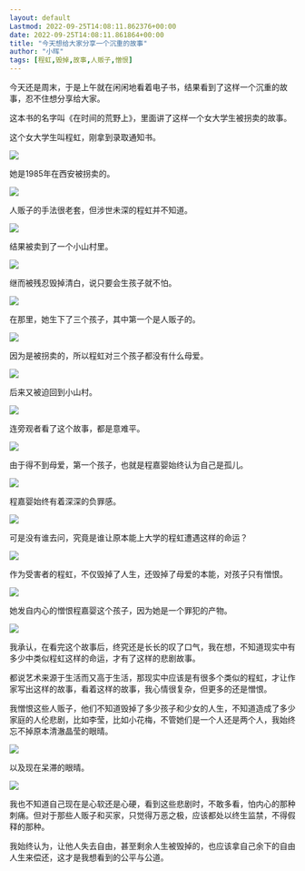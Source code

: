 ```yaml
---
layout: default
Lastmod: 2022-09-25T14:08:11.862376+00:00
date: 2022-09-25T14:08:11.861864+00:00
title: "今天想给大家分享一个沉重的故事"
author: "小晖"
tags: [程虹,毁掉,故事,人贩子,憎恨]
---
```


今天还是周末，于是上午就在闲闲地看着电子书，结果看到了这样一个沉重的故事，忍不住想分享给大家。  

这本书的名字叫《在时间的荒野上》，里面讲了这样一个女大学生被拐卖的故事。

这个女大学生叫程虹，刚拿到录取通知书。

![](https://images.weserv.nl/?url=https%3A//mmbiz.qpic.cn/mmbiz_png/U5F7rEJiaibwBOpvl6xnXrwib5beG7Hx7XvqQ0KeUXbXoYIicT7VmJbzLtDpIv5KGicxHavS2poRGibbXDqibqibfAEa9w/640%3Fwx_fmt%3Dpng)

她是1985年在西安被拐卖的。  

![](https://images.weserv.nl/?url=https%3A//mmbiz.qpic.cn/mmbiz_png/U5F7rEJiaibwBOpvl6xnXrwib5beG7Hx7XvOwLweJw2ibvmZXA4C51r6WLCicYGnIiaO3kxV2tyxic2cs9lWlSnuFKBbA/640%3Fwx_fmt%3Dpng)

人贩子的手法很老套，但涉世未深的程虹并不知道。

![](https://images.weserv.nl/?url=https%3A//mmbiz.qpic.cn/mmbiz_png/U5F7rEJiaibwBOpvl6xnXrwib5beG7Hx7XvyJFfbpY4ibSiaYviajhEIwJht4qz64DpzhB0vribg6BtoYhZWXJPQJu3Mg/640%3Fwx_fmt%3Dpng)

结果被卖到了一个小山村里。  

![](https://images.weserv.nl/?url=https%3A//mmbiz.qpic.cn/mmbiz_png/U5F7rEJiaibwBOpvl6xnXrwib5beG7Hx7Xv4cEkEcfNcnexWjKESrmTjzZC8mnfxztBqCdtcT5xgHFMhVPAmgTOYQ/640%3Fwx_fmt%3Dpng)

继而被残忍毁掉清白，说只要会生孩子就不怕。

![](https://images.weserv.nl/?url=https%3A//mmbiz.qpic.cn/mmbiz_png/U5F7rEJiaibwBOpvl6xnXrwib5beG7Hx7XvORZXsiaIShVVMsckT6O6Ror1nBoP0UcibloYwHxulR2vGwQEWMeZB9BA/640%3Fwx_fmt%3Dpng)

在那里，她生下了三个孩子，其中第一个是人贩子的。  

![](https://images.weserv.nl/?url=https%3A//mmbiz.qpic.cn/mmbiz_png/U5F7rEJiaibwBOpvl6xnXrwib5beG7Hx7XvuWhATYHTXrdMSm4icUsjug2RYYhReUefH9dXgrYNaqRLqlmVCNrkkjQ/640%3Fwx_fmt%3Dpng)

因为是被拐卖的，所以程虹对三个孩子都没有什么母爱。  

![](https://images.weserv.nl/?url=https%3A//mmbiz.qpic.cn/mmbiz_png/U5F7rEJiaibwBOpvl6xnXrwib5beG7Hx7XvzMzNGKxN2AXUz9scnZqvib7NaUODB9zibn8U2HicvdGhwwMm6SAic43ujw/640%3Fwx_fmt%3Dpng)

后来又被迫回到小山村。

![](https://images.weserv.nl/?url=https%3A//mmbiz.qpic.cn/mmbiz_png/U5F7rEJiaibwBOpvl6xnXrwib5beG7Hx7XvdNeJ9yH4sHz3SfKRpibNq9aCb3R6QY8fmmNRWicB7vyur8N4liaOgnyLQ/640%3Fwx_fmt%3Dpng)

连旁观者看了这个故事，都是意难平。

![](https://images.weserv.nl/?url=https%3A//mmbiz.qpic.cn/mmbiz_png/U5F7rEJiaibwBOpvl6xnXrwib5beG7Hx7Xv54CFUmmOEKLnL2V3V2DehCfA3xy57Cac2CGYz2iaOg9YTMPFRSW1IwA/640%3Fwx_fmt%3Dpng)

由于得不到母爱，第一个孩子，也就是程嘉婴始终认为自己是孤儿。

![](https://images.weserv.nl/?url=https%3A//mmbiz.qpic.cn/mmbiz_png/U5F7rEJiaibwBOpvl6xnXrwib5beG7Hx7XvwjWJGJKbqMdlXgribCZbiaic0Bia6BlMdhBCj6UGSRVKH0SwOp6QTRUVNA/640%3Fwx_fmt%3Dpng)

程嘉婴始终有着深深的负罪感。  

![](https://images.weserv.nl/?url=https%3A//mmbiz.qpic.cn/mmbiz_png/U5F7rEJiaibwBOpvl6xnXrwib5beG7Hx7Xvg1BE62s9On3f83czCGia6JWkGXp00CqqKibpyOsjicNDHgXLeE0f74Vng/640%3Fwx_fmt%3Dpng)

可是没有谁去问，究竟是谁让原本能上大学的程虹遭遇这样的命运？  

![](https://images.weserv.nl/?url=https%3A//mmbiz.qpic.cn/mmbiz_png/U5F7rEJiaibwBOpvl6xnXrwib5beG7Hx7Xvtlz2sH1LpDzHYEZsMzbeC07tmWaclePvSRpnQ4e0ria6MxqT8Jdq6Tw/640%3Fwx_fmt%3Dpng)

作为受害者的程虹，不仅毁掉了人生，还毁掉了母爱的本能，对孩子只有憎恨。

![](https://images.weserv.nl/?url=https%3A//mmbiz.qpic.cn/mmbiz_png/U5F7rEJiaibwBOpvl6xnXrwib5beG7Hx7XvzRme7SRlMjh4U3wxDeEhrE2ibqMuzzqcgpVefrNYOaqY6IYgTbmErqw/640%3Fwx_fmt%3Dpng)

她发自内心的憎恨程嘉婴这个孩子，因为她是一个罪犯的产物。

![](https://images.weserv.nl/?url=https%3A//mmbiz.qpic.cn/mmbiz_png/U5F7rEJiaibwBOpvl6xnXrwib5beG7Hx7XvGSqoKCngVlESHJTL6wxdsLWwDI4SeS6EnCbNgDlPf2QuoB7Ljz2NXg/640%3Fwx_fmt%3Dpng)

我承认，在看完这个故事后，终究还是长长的叹了口气，我在想，不知道现实中有多少中类似程虹这样的命运，才有了这样的悲剧故事。  

都说艺术来源于生活而又高于生活，那现实中应该是有很多个类似的程虹，才让作家写出这样的故事，看着这样的故事，我心情很复杂，但更多的还是憎恨。

我憎恨这些人贩子，他们不知道毁掉了多少孩子和少女的人生，不知道造成了多少家庭的人伦悲剧，比如李莹，比如小花梅，不管她们是一个人还是两个人，我始终忘不掉原本清澈晶莹的眼晴。

![](https://images.weserv.nl/?url=https%3A//mmbiz.qpic.cn/mmbiz_png/U5F7rEJiaibwBOpvl6xnXrwib5beG7Hx7Xv9F02SxfltYDLVzBTc1EAWYQkNDbmB9pfO1bv3Kiar5rd3Rq7Lexc3QQ/640%3Fwx_fmt%3Dpng)

以及现在呆滞的眼晴。  

![](https://images.weserv.nl/?url=https%3A//mmbiz.qpic.cn/mmbiz_png/U5F7rEJiaibwBOpvl6xnXrwib5beG7Hx7XveLian8HEmqhOj6ty9KErGdibTrYWEjZJf5LJVib2wmRj8CXyKL0P1BybQ/640%3Fwx_fmt%3Dpng)

我也不知道自己现在是心软还是心硬，看到这些悲剧时，不敢多看，怕内心的那种刺痛。但对于那些人贩子和买家，只觉得万恶之极，应该都处以终生监禁，不得假释的那种。

我始终认为，让他人失去自由，甚至剩余人生被毁掉的，也应该拿自己余下的自由人生来偿还，这才是我想看到的公平与公道。

